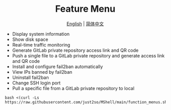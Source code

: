 <h1 align="center">
  Feature Menu
</h1>

<p align="center">
 <a href="README.en.md">English</a> | <a href="/README.md">简体中文</a>  
</p>

* Display system information
* Show disk space
* Real-time traffic monitoring
* Generate GitLab private repository access link and QR code
* Push a single file to a GitLab private repository and generate access link and QR code
* Install and configure fail2ban automatically
* View IPs banned by fail2ban
* Uninstall fail2ban
* Change SSH login port
* Pull a specific file from a GitLab private repository to local
  
```shell
bash <(curl -Ls https://raw.githubusercontent.com/just2so/MShell/main/function_menus.sh)
```






